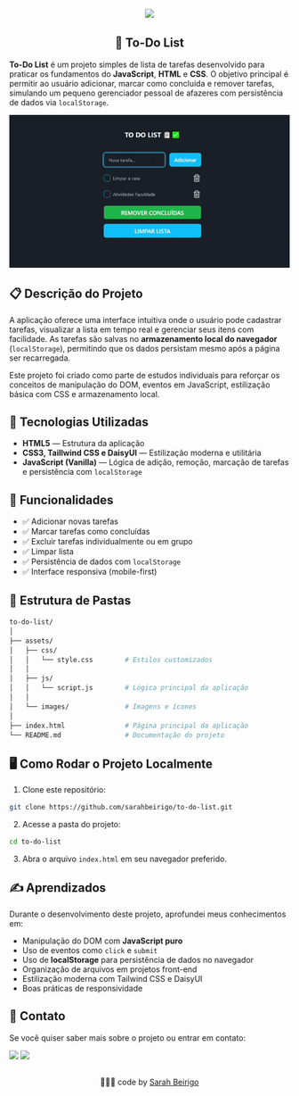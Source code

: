 <p align="center"><img src="http://img.shields.io/static/v1?label=STATUS&message=FINALIZADO&color=BLUE&style=for-the-badge"/></p>


<h2 align="center">📝 To-Do List</h2>

**To-Do List** é um projeto simples de lista de tarefas desenvolvido para praticar os fundamentos do **JavaScript**, **HTML** e **CSS**. O objetivo principal é permitir ao usuário adicionar, marcar como concluída e remover tarefas, simulando um pequeno gerenciador pessoal de afazeres com persistência de dados via `localStorage`.

![Preview do projeto](assets/images/preview.gif)

## 📋 Descrição do Projeto

A aplicação oferece uma interface intuitiva onde o usuário pode cadastrar tarefas, visualizar a lista em tempo real e gerenciar seus itens com facilidade. As tarefas são salvas no **armazenamento local do navegador** (`localStorage`), permitindo que os dados persistam mesmo após a página ser recarregada.

Este projeto foi criado como parte de estudos individuais para reforçar os conceitos de manipulação do DOM, eventos em JavaScript, estilização básica com CSS e armazenamento local.

## 🔧 Tecnologias Utilizadas

* **HTML5** — Estrutura da aplicação
* **CSS3, Taillwind CSS e DaisyUI** — Estilização moderna e utilitária
* **JavaScript (Vanilla)** — Lógica de adição, remoção, marcação de tarefas e persistência com `localStorage`

## 🚀 Funcionalidades

* ✅ Adicionar novas tarefas
* ✅ Marcar tarefas como concluídas
* ✅ Excluir tarefas individualmente ou em grupo
* ✅ Limpar lista
* ✅ Persistência de dados com `localStorage`
* ✅ Interface responsiva (mobile-first)

## 📂 Estrutura de Pastas

```bash
to-do-list/
│
├── assets/
│   ├── css/
│   │   └── style.css        # Estilos customizados
│   │
│   ├── js/
│   │   └── script.js        # Lógica principal da aplicação
│   │
│   └── images/              # Imagens e ícones
│
├── index.html               # Página principal da aplicação
└── README.md                # Documentação do projeto

```

## 🖥️ Como Rodar o Projeto Localmente

1. Clone este repositório:

```bash
git clone https://github.com/sarahbeirigo/to-do-list.git
```

2. Acesse a pasta do projeto:

```bash
cd to-do-list
```

3. Abra o arquivo `index.html` em seu navegador preferido.

## ✍️ Aprendizados

Durante o desenvolvimento deste projeto, aprofundei meus conhecimentos em:

* Manipulação do DOM com **JavaScript puro**
* Uso de eventos como `click` e `submit`
* Uso de **localStorage** para persistência de dados no navegador
* Organização de arquivos em projetos front-end
* Estilização moderna com Tailwind CSS e DaisyUI
* Boas práticas de responsividade

## 📝 Contato

Se você quiser saber mais sobre o projeto ou entrar em contato:

<a href="mailto:sarahcbeirigo@gmail.com"><img src="https://img.shields.io/badge/Gmail-D14836?style=for-the-badge&logo=gmail&logoColor=white"></a> <a href="https://www.linkedin.com/in/sarah-beirigo/" target="_blank"><img src="https://img.shields.io/badge/-LinkedIn-%230077B5?style=for-the-badge&logo=linkedin&logoColor=white"></a>

##

<p align="center">👩🏼‍💻 code by <a href="https://github.com/sarahbeirigo">Sarah Beirigo</a></p>




